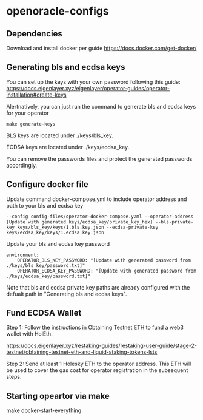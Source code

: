 # openoracle-configs

## Dependencies
Download and install docker per guide https://docs.docker.com/get-docker/

## Generating bls and ecdsa keys

You can set up the keys with your own password following this guide: https://docs.eigenlayer.xyz/eigenlayer/operator-guides/operator-installation#create-keys

Alertnatively, you can just run the command to generate bls and ecdsa keys for your operator

```
make generate-keys
```

BLS keys are located under ./keys/bls_key.

ECDSA keys are located under ./keys/ecdsa_key.

You can remove the passwords files and protect the generated passwords accordingly.


## Configure docker file
Update command docker-compose.yml to include operator address and path to your bls and ecdsa key 

```
--config config-files/operator-docker-compose.yaml --operator-address [Update with generated keys/ecdsa_key/private_key_hex] --bls-private-key keys/bls_key/keys/1.bls.key.json --ecdsa-private-key keys/ecdsa_key/keys/1.ecdsa.key.json
```

Update your bls and ecdsa key password 

```
environment:
    OPERATOR_BLS_KEY_PASSWORD: "[Update with generated password from ./keys/bls_key/password.txt]"
    OPERATOR_ECDSA_KEY_PASSWORD: "[Update with generated password from ./keys/ecdsa_key/password.txt]"
```

Note that bls and ecdsa private key paths are already configured with the defualt path in "Generating bls and ecdsa keys". 

## Fund ECDSA Wallet
Step 1: Follow the instructions in Obtaining Testnet ETH to fund a web3 wallet with HolEth.

https://docs.eigenlayer.xyz/restaking-guides/restaking-user-guide/stage-2-testnet/obtaining-testnet-eth-and-liquid-staking-tokens-lsts

Step 2: Send at least 1 Holesky ETH to the operator address. This ETH will be used to cover the gas cost for operator registration in the subsequent steps.


## Starting opeartor via make
make docker-start-everything
